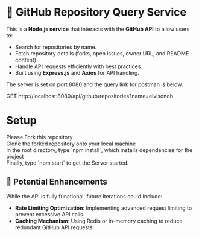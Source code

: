 # 🚀 GitHub Repository Query Service

This is a **Node.js service** that interacts with the **GitHub API** to allow users to:

- Search for repositories by name.
- Fetch repository details (forks, open issues, owner URL, and README content).
- Handle API requests efficiently with best practices.
- Built using **Express.js** and **Axios** for API handling.

The server is set on port 8080 and the query link for postman is below:

GET http://localhost:8080/api/github/repositories?name=elvisonob

<h1>Setup</h1>
Please Fork this repository
<br>
Clone the forked repository onto your local machine
<br>
In the root directory, type `npm install`, which installs dependencies for the project
<br>
Finally, type `npm start` to get the Server started.
<br>

## 🚀 Potential Enhancements

While the API is fully functional, future iterations could include:

- **Rate Limiting Optimization**: Implementing advanced request limiting to prevent excessive API calls.
- **Caching Mechanism**: Using Redis or in-memory caching to reduce redundant GitHub API requests.

